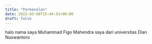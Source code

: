 ```yaml
---
title: "Perkenalan"
date: 2022-03-08T15:44:51+08:00
draft: false
---
```

halo nama saya Muhammad Figo Mahendra
saya dari universitas Dian Nuswantoro
